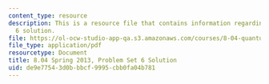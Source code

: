 ```yaml
---
content_type: resource
description: This is a resource file that contains information regarding problem set
  6 solution.
file: https://ol-ocw-studio-app-qa.s3.amazonaws.com/courses/8-04-quantum-physics-i-spring-2013/de9e77543d0bbbcf9995cbb0fa04b781_MIT8_04S13_ps6_sol.pdf
file_type: application/pdf
resourcetype: Document
title: 8.04 Spring 2013, Problem Set 6 Solution
uid: de9e7754-3d0b-bbcf-9995-cbb0fa04b781
---
```

